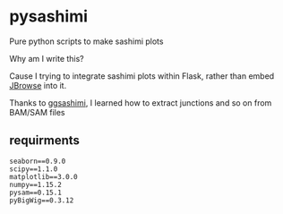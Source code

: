 # pysashimi

Pure python scripts to make sashimi plots

Why am I write this?

Cause I trying to integrate sashimi plots within Flask, rather than embed [JBrowse](https://github.com/GMOD/jbrowse) into it.

Thanks to [ggsashimi](https://github.com/guigolab/ggsashimi), I learned how to extract junctions and so on from BAM/SAM files

## requirments
```
seaborn==0.9.0
scipy==1.1.0
matplotlib==3.0.0
numpy==1.15.2
pysam==0.15.1
pyBigWig==0.3.12
```


